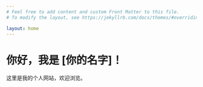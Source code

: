 ```yaml
---
# Feel free to add content and custom Front Matter to this file.
# To modify the layout, see https://jekyllrb.com/docs/themes/#overriding-theme-defaults

layout: home
---
```

# 你好，我是 [你的名字]！

这里是我的个人网站，欢迎浏览。